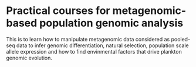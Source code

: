 # Practical courses for metagenomic-based population genomic analysis

This is to learn how to manipulate metagenomic data considered as pooled-seq data to infer genomic differentiation, natural selection, population scale allele expression and how to find envinmental factors that drive plankton genomic evolution.

